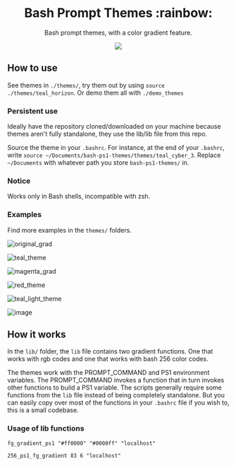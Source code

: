 <h1 align="center">
  Bash Prompt Themes :rainbow: 
</h1>

<p align="center">
Bash prompt themes, with a color gradient feature.
</p>
<p align="center">
    <img src="https://raw.githubusercontent.com/showlet/bash_ps1_themes/master/misc/photos/magenta_gradient3.png"/>
</p>

## How to use
See themes in `./themes/`, try them out by using `source ./themes/teal_horizon`. Or demo them all with `./demo_themes`

### Persistent use
Ideally have the repository cloned/downloaded on your machine because themes aren't fully standalone, they use the lib/lib file from this repo. 

Source the theme in your `.bashrc`. For instance, at the end of your `.bashrc`, write `source ~/Documents/bash-ps1-themes/themes/teal_cyber_3`. Replace `~/Documents` with whatever path you store `bash-ps1-themes/` in. 

### Notice
Works only in Bash shells, incompatible with zsh.

### Examples
Find more examples in the `themes/` folders.

![original_grad](https://raw.githubusercontent.com/showlet/bash_ps1_themes/master/misc/photos/original_gradient.png)

![teal_theme](https://raw.githubusercontent.com/showlet/bash_ps1_themes/master/misc/photos/teal_theme1.png)

![magenta_grad](https://raw.githubusercontent.com/showlet/bash_ps1_themes/master/misc/photos/magenta_gradient3.png)

![red_theme](https://user-images.githubusercontent.com/8711020/142965044-cfb09fba-b78a-4acd-9e0c-91fab0c0126c.png)

![teal_light_theme](https://user-images.githubusercontent.com/8711020/142966562-12f60fbc-15f8-4e5f-a78e-5b6c177cac06.png)

![image](https://user-images.githubusercontent.com/8711020/142968847-53f5aaf3-0ae2-49db-ac39-90a41b331f04.png)

## How it works

In the `lib/` folder, the `lib` file contains two gradient functions. One that works with rgb codes and one that works with bash 256 color codes. 

The themes work with the PROMPT_COMMAND and PS1 environment variables. The PROMPT_COMMAND invokes a function that in turn invokes other functions to build a PS1 variable. The scripts generally require some functions from the `lib` file instead of being completely standalone. But you can easily copy over most of the functions in your `.bashrc` file if you wish to, this is a small codebase.

### Usage of lib functions 

`fg_gradient_ps1 "#ff0000" "#0000ff" "localhost"`

`256_ps1_fg_gradient 83 6 "localhost"` 
